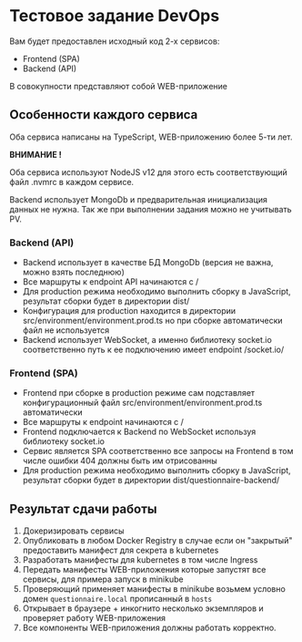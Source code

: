 # Тестовое задание DevOps

Вам будет предоставлен исходный код 2-х сервисов:
- Frontend (SPA)
- Backend (API)

В совокупности представляют собой WEB-приложение

## Особенности каждого сервиса

Оба сервиса написаны на TypeScript, WEB-приложению более 5-ти лет.

**ВНИМАНИЕ !**

Оба сервиса используют NodeJS v12 для этого есть соответствующий файл .nvmrc в каждом сервисе.

Backend использует MongoDb и предварительная инициализация данных не нужна. Так же при выполнении задания можно не учитывать PV.

### Backend (API)

- Backend использует в качестве БД MongoDb (версия не важна, можно взять последнюю)
- Все маршруты к endpoint API начинаются с /
- Для production режима необходимо выполнить сборку в JavaScript, результат сборки будет в директории dist/
- Конфигурация для production находится в директории src/environment/environment.prod.ts но при сборке автоматически файл не используется
- Backend использует WebSocket, а именно библиотеку socket.io соответственно путь к ее подключению имеет endpoint /socket.io/

### Frontend (SPA)

- Frontend при сборке в production режиме сам подставляет конфигурационный файл src/environment/environment.prod.ts автоматически
- Все маршруты к endpoint начинаются с /
- Frontend подключается к Backend по WebSocket используя библиотеку socket.io
- Сервис является SPA соответственно все запросы на Frontend в том числе ошибки 404 должны быть им отрисованны
- Для production режима необходимо выполнить сборку в JavaScript, результат сборки будет в директории dist/questionnaire-backend/

## Результат сдачи работы

1. Докеризировать сервисы
2. Опубликовать в любом Docker Registry в случае если он "закрытый" предоставить манифест для секрета в kubernetes
3. Разработать манифесты для kubernetes в том числе Ingress
4. Передать манифесты WEB-приложения которые запустят все сервисы, для примера запуск в minikube
5. Проверяющий применяет манифесты в minikube возьмем условно домен `questionnaire.local` прописанный в `hosts`
6. Открывает в браузере + инкогнито несколько экземпляров и проверяет работу WEB-приложения
7. Все компоненты WEB-приложения должны работать корректно.

